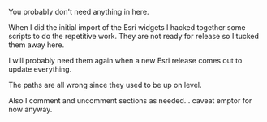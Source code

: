 You probably don't need anything in here.

When I did the initial import of the Esri widgets
I hacked together some scripts to do the repetitive work.
They are not ready for release so I tucked them away here.

I will probably need them again when a new Esri release comes out to update everything.

The paths are all wrong since they used to be up on level.

Also I comment and uncomment sections as needed... caveat emptor for now anyway.

